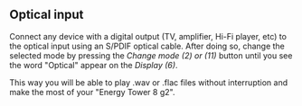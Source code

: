 ## Optical input

Connect any device with a digital output (TV, amplifier, Hi-Fi player, etc) to the optical input using an S/PDIF optical cable. After doing so, change the selected mode by pressing the *Change mode (2) or (11)* button until you see the word "Optical" appear on the *Display (6)*. 

This way you will be able to play .wav or .flac files without interruption and make the most of your "Energy Tower 8 g2".

